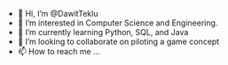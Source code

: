 - 👋 Hi, I’m @DawitTeklu
- 👀 I’m interested in Computer Science and Engineering.
- 🌱 I’m currently learning Python, SQL, and Java
- 💞️ I’m looking to collaborate on piloting a game concept
- 📫 How to reach me ...

<!---
DawitTeklu/DawitTeklu is a ✨ special ✨ repository because its `README.md` (this file) appears on your GitHub profile.
You can click the Preview link to take a look at your changes.
--->

